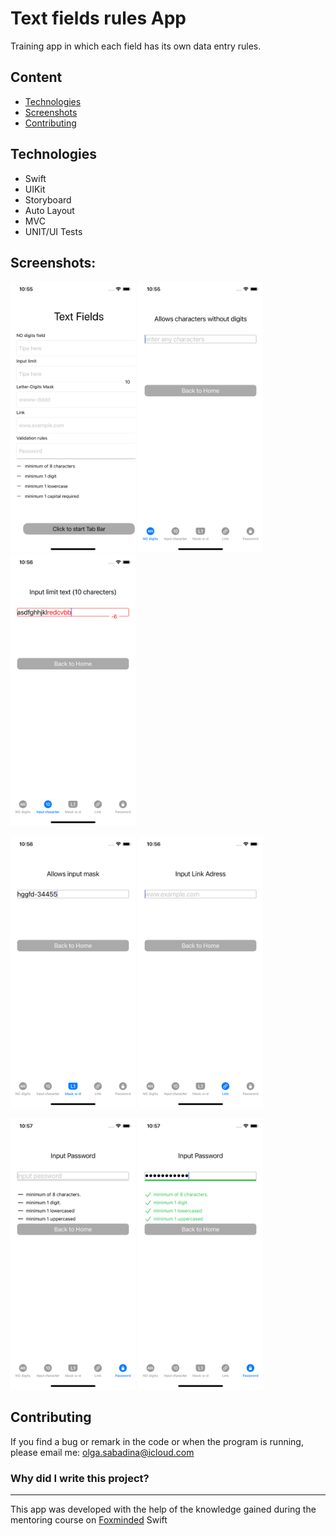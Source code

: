 # Text fields rules App
Training app in which each field has its own data entry rules.

## Content
- [Technologies](#technologies)
- [Screenshots](#screenshots)
- [Contributing](#contributing)

## Technologies
- Swift
- UIKit
- Storyboard
- Auto Layout
- MVC
- UNIT/UI Tests

## Screenshots:

<img src="./Screenshot/1.png" alt="drawing" width="200"/> <img src="./Screenshot/2.png" alt="drawing" width="200"/>  <img src="./Screenshot/3.png" alt="drawing" width="200"/> 

<img src="./Screenshot/4.png" alt="drawing" width="200"/> <img src="./Screenshot/5.png" alt="drawing" width="200"/> 

<img src="./Screenshot/6.png" alt="drawing" width="200"/>  <img src="./Screenshot/7.png" alt="drawing" width="200"/> 


## Contributing
If you find a bug or remark in the code or when the program is running, please email me:
<a href="mailto:olga.sabadina@icloud.com">olga.sabadina@icloud.com</a></p>


### Why did I write this project?
___
This app was developed with the help of the knowledge gained during the mentoring course on [Foxminded](https://foxminded.ua)  Swift


